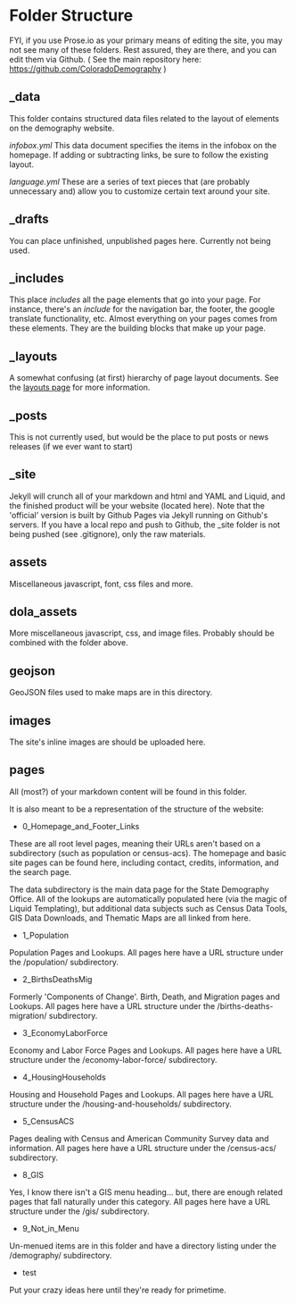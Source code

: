 # Folder Structure

FYI, if you use Prose.io as your primary means of editing the site, you may not see many of these folders.  Rest assured, they are there, and you can edit them via Github.
( See the main repository here: https://github.com/ColoradoDemography )

## \_data

This folder contains structured data files related to the layout of elements on the demography website.

*infobox.yml* This data document specifies the items in the infobox on the homepage.  If adding or subtracting links, be sure to follow the existing layout.

*language.yml* These are a series of text pieces that (are probably unnecessary and) allow you to customize certain text around your site.

## \_drafts

You can place unfinished, unpublished pages here.  Currently not being used.

## \_includes

This place *includes* all the page elements that go into your page.  For instance, there's an *include* for the navigation bar, the footer, the google translate functionality, etc.  Almost everything on your pages comes from these elements.  They are the building blocks that make up your page.

## \_layouts

A somewhat confusing (at first) hierarchy of page layout documents.  See the [layouts page](doc/layouts.md) for more information.

## \_posts

This is not currently used, but would be the place to put posts or news releases (if we ever want to start)

## \_site

Jekyll will crunch all of your markdown and html and YAML and Liquid, and the finished product will be your website (located here).  Note that the 'official' version is built by Github Pages via Jekyll running on Github's servers.  If you have a local repo and push to Github, the \_site folder is not being pushed (see .gitignore), only the raw materials.

## assets

Miscellaneous javascript, font, css files and more.

## dola\_assets

More miscellaneous javascript, css, and image files.  Probably should be combined with the folder above.

## geojson

GeoJSON files used to make maps are in this directory.

## images

The site's inline images are should be uploaded here.

## pages

All (most?) of your markdown content will be found in this folder.  

It is also meant to be a representation of the structure of the website:

- 0\_Homepage\_and\_Footer\_Links

These are all root level pages, meaning their URLs aren't based on a subdirectory (such as population or census-acs).  The homepage and basic site pages can be found here, including contact, credits, information, and the search page.  

The data subdirectory is the main data page for the State Demography Office.  All of the lookups are automatically populated here (via the magic of Liquid Templating), but additional data subjects such as Census Data Tools, GIS Data Downloads, and Thematic Maps are all linked from here.

- 1\_Population

Population Pages and Lookups.  All pages here have a URL structure under the /population/ subdirectory.

- 2\_BirthsDeathsMig

Formerly 'Components of Change'.  Birth, Death, and Migration pages and Lookups.  All pages here have a URL structure under the /births-deaths-migration/ subdirectory.

- 3\_EconomyLaborForce

Economy and Labor Force Pages and Lookups.  All pages here have a URL structure under the /economy-labor-force/ subdirectory.

- 4\_HousingHouseholds

Housing and Household Pages and Lookups.  All pages here have a URL structure under the /housing-and-households/ subdirectory.

- 5\_CensusACS

Pages dealing with Census and American Community Survey data and information.  All pages here have a URL structure under the /census-acs/ subdirectory.

- 8\_GIS

Yes, I know there isn't a GIS menu heading... but, there are enough related pages that fall naturally under this category.  All pages here have a URL structure under the /gis/ subdirectory.

- 9\_Not\_in\_Menu

Un-menued items are in this folder and have a directory listing under the /demography/ subdirectory.

- test

Put your crazy ideas here until they're ready for primetime.

